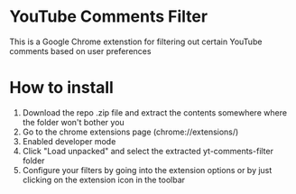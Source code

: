 # YouTube Comments Filter
This is a Google Chrome extenstion for filtering out certain YouTube comments based on user preferences

# How to install
1. Download the repo .zip file and extract the contents somewhere where the folder won't bother you
2. Go to the chrome extensions page (chrome://extensions/)
3. Enabled developer mode
4. Click "Load unpacked" and select the extracted yt-comments-filter folder
5. Configure your filters by going into the extension options or by just clicking on the extension icon in the toolbar